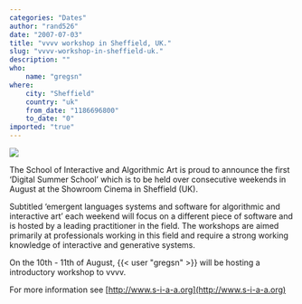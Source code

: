 ```yaml
---
categories: "Dates"
author: "rand526"
date: "2007-07-03"
title: "vvvv workshop in Sheffield, UK."
slug: "vvvv-workshop-in-sheffield-uk."
description: ""
who: 
    name: "gregsn"
where: 
    city: "Sheffield"
    country: "uk"
    from_date: "1186696800"
    to_date: "0"
imported: "true"
---
```



 ![](siaa.jpg)

The School of Interactive and Algorithmic Art is proud to announce the first ‘Digital Summer School’ which is to be held over consecutive weekends in August at the Showroom Cinema in Sheffield (UK).

Subtitled ‘emergent languages systems and software for algorithmic and interactive art’ each weekend will focus on a different piece of software and is hosted by a leading practitioner in the field. The workshops are aimed primarily at professionals working in this field and require a strong working knowledge of interactive and generative systems.

On the 10th - 11th of August, {{< user "gregsn" >}} will be hosting a introductory workshop to vvvv.

For more information see [http://www.s-i-a-a.org](http://www.s-i-a-a.org)